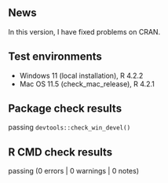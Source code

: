 ## News

In this version, I have fixed problems on CRAN.

## Test environments

-   Windows 11 (local installation), R 4.2.2
-   Mac OS 11.5 (check_mac_release), R 4.2.1

## Package check results

passing `devtools::check_win_devel()`

## R CMD check results

passing (0 errors | 0 warnings | 0 notes)
